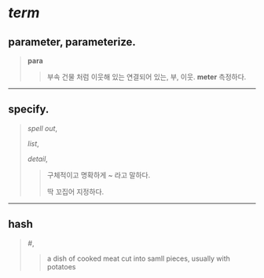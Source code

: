 # **_term_**
## parameter,  parameterize. 
  > __para__
  >> 부속 건물 처럼 이웃해 있는 연결되어 있는,
  >> 부, 이웃.
  > __meter__ 
  >> 측정하다.
---
## specify.
  > _spell out_,
  >
  > _list_,
  >
  > _detail_, 
  >
  >> 구체적이고 명확하게 ~ 라고 말하다.  
  >>
  >> 딱 꼬집어 지정하다.  
---
## hash
  > _\#_,   
  >> a dish of cooked meat cut into samll pieces,
      usually with potatoes

